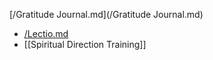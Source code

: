 [/Gratitude Journal.md](/Gratitude Journal.md)

- [/Lectio.md](/Lectio.md)
- [[Spiritual Direction Training]]

